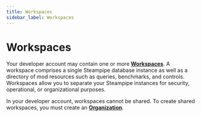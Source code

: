 ```yaml
---
title: Workspaces
sidebar_label: Workspaces
---
```


# Workspaces

Your developer account may contain one or more **[Workspaces](/pipes/docs/workspaces)**. A workspace comprises a single Steampipe database instance
as well as a directory of mod resources such as queries, benchmarks, and
controls. Workspaces allow you to separate your Steampipe instances for
security, operational, or organizational purposes.

In your developer account, workspaces cannot be shared. To create shared workspaces, you must create an **[Organization](/pipes/docs/organizations)**.
